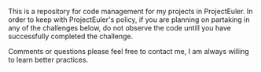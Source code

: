 This is a repository for code management for my projects in ProjectEuler. 
In order to keep with ProjectEuler's policy, if you are planning on partaking in any of the challenges below, do not observe the code untill you have successfully completed the challenge.

Comments or questions please feel free to contact me, I am always willing to learn better practices.
